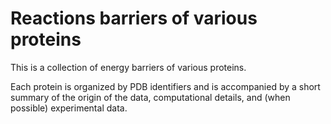 Reactions barriers of various proteins
=======================================

This is a collection of energy barriers of various proteins.  

Each protein is organized by PDB identifiers and is accompanied by a short summary of the origin of the data, computational details, and (when possible) experimental data. 






